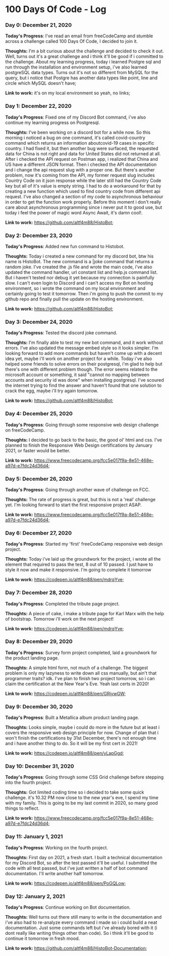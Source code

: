 # 100 Days Of Code - Log

### Day 0: December 21, 2020

**Today's Progress**: I've read an email from freeCodeCamp and stumble across a challenge called 100 Days Of Code, I decided to join it.

**Thoughts:** I'm a bit curious about the challenge and decided to check it out. Well, turns out it's a great challenge and i think it'll be good if i committed to the challenge. About my learning progress, today i learned Postgre sql and run through the installation and environment setup, i've also learned postgreSQL data types. Turns out it's not so different from MySQL for the query, but i notice that Postgre has another data types like point, line and circle which MySQL doesn't have; 

**Link to work:** it's on my local environment so yeah, no links;

### Day 1: December 22, 2020

**Today's Progress**: Fixed one of my Discord Bot command, i've also continue my learning progress on Postgresql.

**Thoughts:** I've been working on a discord bot for a while now. So this morning i noticed a bug on one command, it's called covid-country command which returns an information aboutcovid-19 cases in specific country. I had fixed it, but then another bug were surfaced, the requested data for China is not right and data for United States  did not returned at all. After i checked the API request on Postman app, i realized that China and US have a different JSON format. Then i checked the API documentation and i change the api request slug with a proper one. But there's another problem, now it's coming from the API, my former request slug includes Country Code on it json response while the later still had the Country Code key but all of it's value is empty string. I had to do a workaround for that by creating a new function which used to find country code from different api request. I've also changed a section of my code to asynchronous behaviour in order to get the function work properly. Before this moment i don't really care about asynchronous programming since i never put it to good use, but today i feel the power of magic word Async Await, it's damn cool!.

**Link to work:** https://github.com/altf4m88/HistoBot;



### Day 2: December 23, 2020

**Today's Progress**: Added new fun command to Histobot.

**Thoughts:** Today i created a new command for my discord bot, btw his name is HistoBot. The new command is a |joke command that returns a random joke. I've created the .js file and wrote the main code, i've also updated the command handler, url constant list and help.js command list. But i haven't tested nor debug it yet because my connection is painfully slow. I can't even login to Discord and i can't access my Bot on hosting environment, so i wrote the command on my local environment and certainly going to test it tomorrow. Then i'm going to push the commit to my github repo and finally pull the update on the hosting environment.

**Link to work:** https://github.com/altf4m88/HistoBot;

### Day 3: December 24, 2020

**Today's Progress**: Tested the discord joke command.

**Thoughts:** I'm finally able to test my new bot command, and it work without errors. I've also updated the message embed style so it looks simpler. I'm looking forward to add more commands but haven't come up with a decent idea yet, maybe i'll work on another project for a while. Today i've also helped some friends to solve errors on their postgresql, i'm glad to help but there's one with different problem though. The error seems related to the microsoft account or something, it said "cannot no mapping between accounts and security id was done" when installing postgresql. I've scoured the internet trying to find the answer and haven't found that one solution to crack the egg, maybe i'll try again tomorrow.

**Link to work:** https://github.com/altf4m88/HistoBot;

### Day 4: December 25, 2020

**Today's Progress**: Going through some responsive web design challenge on freeCodeCamp.

**Thoughts:** I decided to go back to the basic, the good ol' html and css. I've planned to finish the Responsive Web Design certifications by January 2021, or faster would be better.

**Link to work:** https://www.freecodecamp.org/fcc5e017f9a-8e51-468e-a97d-e7fdc24d36d4;

### Day 5: December 26, 2020

**Today's Progress**: Going through another wave of challenge on FCC.

**Thoughts:** The rate of progress is great, but this is not a 'real' challenge yet. I'm looking forward to start the first responsive project ASAP.

**Link to work:** https://www.freecodecamp.org/fcc5e017f9a-8e51-468e-a97d-e7fdc24d36d4;

### Day 6: December 27, 2020

**Today's Progress**: Started my 'first' freeCodeCamp responsive web design project.

**Thoughts:** Today i've laid up the groundwork for the project, i wrote all the element that required to pass the test, 8 out of 10 passed. I just have to style it now and make it responsive. I'm going to complete it tomorrow

**Link to work:** https://codepen.io/altf4m88/pen/mdrqYve;


### Day 7: December 28, 2020

**Today's Progress**: Completed the tribute page project.

**Thoughts:** A piece of cake, i make a tribute page for Karl Marx with the help of bootstrap. Tomorrow i'll work on the next project!

**Link to work:** https://codepen.io/altf4m88/pen/mdrqYve;


### Day 8: December 29, 2020

**Today's Progress**: Survey form project completed, laid a groundwork for the product landing page.

**Thoughts:** A simple html form, not much of a challenge. The biggest problem is only my lazyness to write down all css manually, but ain't that programmer traits? idk. I've plan to finish two project tomorrow, so i can claim the certification at the New Year's Eve. Yeah last certs in 2020!

**Link to work:** https://codepen.io/altf4m88/pen/GRjywGW;


### Day 9: December 30, 2020

**Today's Progress**: Built a Metallica album product landing page.

**Thoughts:** Looks simple, maybe i could do more in the future but at least i covers the responsive web design principle for now. Change of plan that i won't finish the certifications by 31st December, there's not enough time and i have another thing to do. So it will be my first cert in 2021!

**Link to work:** https://codepen.io/altf4m88/pen/yLapGgd;


### Day 10: December 31, 2020

**Today's Progress**: Going through some CSS Grid challenge before stepping into the fourth project.

**Thoughts:** Got limited coding time so i decided to take some quick challenge. it's 10.32 PM now close to the new year's eve, I spend my time with my family. This is going to be my last commit in 2020, so many good things to reflect.

**Link to work:** https://www.freecodecamp.org/fcc5e017f9a-8e51-468e-a97d-e7fdc24d36d4;


### Day 11: January 1, 2021

**Today's Progress**: Working on the fourth project.

**Thoughts:** First day on 2021, a fresh start. I built a technical documentation for my Discord Bot, so after the test passed it'll be useful. I submitted the code with all test passed, but i've just written a half of bot command documentation. I'll write another half tomorrow.

**Link to work:** https://codepen.io/altf4m88/pen/PoGQLow;


### Day 12: January 2, 2021

**Today's Progress**: Continue working on Bot documentation.

**Thoughts:** Well turns out there still many to write in the documentation and i've also had to re-analyze every command i made so i could build a neat documentation. Just some commands left but i've already bored with it (i dont really like writing things other than code). So i think it'll be good to continue it tomorrow in fresh mood.

**Link to work:** https://github.com/altf4m88/HistoBot-Documentation;
